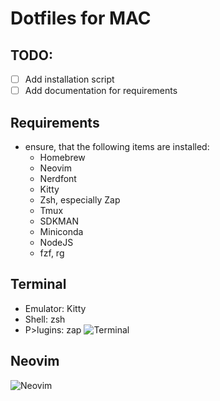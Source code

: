 # Dotfiles for MAC

## TODO:
- [ ] Add installation script 
- [ ] Add documentation for requirements

## Requirements 
- ensure, that the following items are installed:
    - Homebrew 
    - Neovim 
    - Nerdfont 
    - Kitty 
    - Zsh, especially Zap 
    - Tmux
    - SDKMAN 
    - Miniconda 
    - NodeJS
    - fzf, rg

## Terminal 
- Emulator: Kitty
- Shell: zsh 
- P>lugins: zap 
![Terminal](https://github.com/daschdy/DotfilesMac/blob/main/img/kitty.png?raw=true)

## Neovim
![Neovim](https://github.com/daschdy/DotfilesMac/blob/main/img/nvim.png?raw=true)
